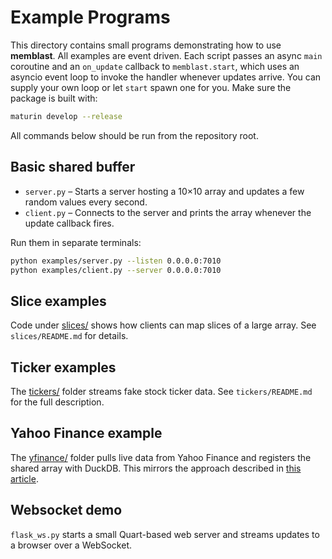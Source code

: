 # Example Programs

This directory contains small programs demonstrating how to use **memblast**.
All examples are event driven. Each script passes an async `main` coroutine and
an `on_update` callback to `memblast.start`, which uses an asyncio event loop to
invoke the handler whenever updates arrive. You can supply your own loop or let
`start` spawn one for you.
Make sure the package is built with:

```bash
maturin develop --release
```

All commands below should be run from the repository root.

## Basic shared buffer

- `server.py` – Starts a server hosting a 10×10 array and updates a few random values every second.
- `client.py` – Connects to the server and prints the array whenever the update callback fires.

Run them in separate terminals:

```bash
python examples/server.py --listen 0.0.0.0:7010
python examples/client.py --server 0.0.0.0:7010
```

## Slice examples

Code under [slices/](slices/) shows how clients can map slices of a large array. See `slices/README.md` for details.

## Ticker examples

The [tickers/](tickers/) folder streams fake stock ticker data. See `tickers/README.md` for the full description.

## Yahoo Finance example

The [yfinance/](yfinance/) folder pulls live data from Yahoo Finance and
registers the shared array with DuckDB. This mirrors the approach described in
[this article](https://www.defconq.tech/docs/tutorials/realTimeStocks?trk=feed_main-feed-card_feed-article-content).

## Websocket demo

`flask_ws.py` starts a small Quart-based web server and streams updates to a
browser over a WebSocket.


